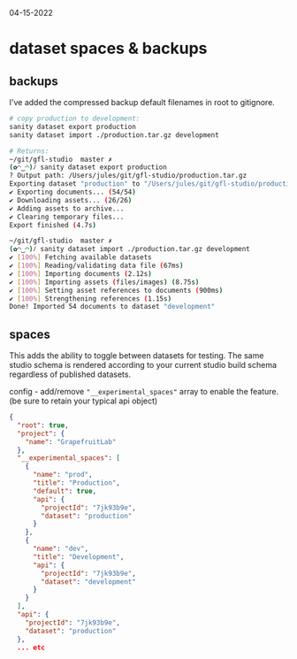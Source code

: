 04-15-2022

# dataset spaces & backups

## backups
I've added the compressed backup default filenames in root to gitignore. 
```sh
# copy production to development:
sanity dataset export production 
sanity dataset import ./production.tar.gz development

# Returns:
~/git/gfl-studio  master ✗                                                                                                                                                                             10d22h ⚑  
(✿◠‿◠)ﾉ sanity dataset export production              
? Output path: /Users/jules/git/gfl-studio/production.tar.gz
Exporting dataset "production" to "/Users/jules/git/gfl-studio/production.tar.gz"
✔ Exporting documents... (54/54)
✔ Downloading assets... (26/26)
✔ Adding assets to archive...
✔ Clearing temporary files...
Export finished (4.7s)

~/git/gfl-studio  master ✗                                                                                                                                                                           10d22h ⚑ ◒  
(✿◠‿◠)ﾉ sanity dataset import ./production.tar.gz development
✔ [100%] Fetching available datasets
✔ [100%] Reading/validating data file (67ms)
✔ [100%] Importing documents (2.12s)
✔ [100%] Importing assets (files/images) (8.75s)
✔ [100%] Setting asset references to documents (900ms)
✔ [100%] Strengthening references (1.15s)
Done! Imported 54 documents to dataset "development"
```

## spaces
This adds the ability to toggle between datasets for testing. The same studio schema is rendered according to your current studio build schema regardless of published datasets. 

config - add/remove `"__experimental_spaces"` array to enable the feature. 
(be sure to retain your typical api object)
```json
{
  "root": true,
  "project": {
    "name": "GrapefruitLab"
  },
  "__experimental_spaces": [
    {
      "name": "prod",
      "title": "Production",
      "default": true,
      "api": {
        "projectId": "7jk93b9e",
        "dataset": "production"
      }
    },
    {
      "name": "dev",
      "title": "Development",
      "api": {
        "projectId": "7jk93b9e",
        "dataset": "development"
      }
    }
  ],
  "api": {
    "projectId": "7jk93b9e",
    "dataset": "production"
  },
  ... etc
```